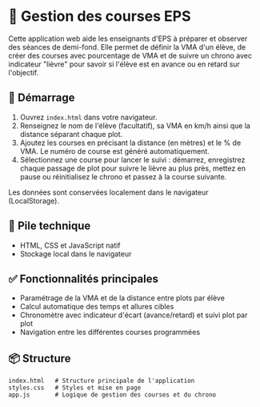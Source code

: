 # 🧭 Gestion des courses EPS

Cette application web aide les enseignants d'EPS à préparer et observer des séances de demi-fond. Elle permet de définir la VMA d'un élève, de créer des courses avec pourcentage de VMA et de suivre un chrono avec indicateur "lièvre" pour savoir si l'élève est en avance ou en retard sur l'objectif.

## 🚀 Démarrage

1. Ouvrez `index.html` dans votre navigateur.
2. Renseignez le nom de l'élève (facultatif), sa VMA en km/h ainsi que la distance séparant chaque plot.
3. Ajoutez les courses en précisant la distance (en mètres) et le % de VMA. Le numéro de course est généré automatiquement.
4. Sélectionnez une course pour lancer le suivi : démarrez, enregistrez chaque passage de plot pour suivre le lièvre au plus près, mettez en pause ou réinitialisez le chrono et passez à la course suivante.

Les données sont conservées localement dans le navigateur (LocalStorage).

## 🧰 Pile technique

- HTML, CSS et JavaScript natif
- Stockage local dans le navigateur

## ✅ Fonctionnalités principales

- Paramétrage de la VMA et de la distance entre plots par élève
- Calcul automatique des temps et allures cibles
- Chronomètre avec indicateur d'écart (avance/retard) et suivi plot par plot
- Navigation entre les différentes courses programmées

## 📦 Structure

```
index.html   # Structure principale de l'application
styles.css   # Styles et mise en page
app.js       # Logique de gestion des courses et du chrono
```
